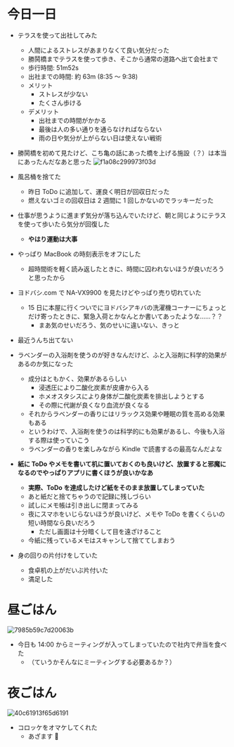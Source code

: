 # 今日一日
- テラスを使って出社してみた
    - 人間によるストレスがあまりなくて良い気分だった
    - 勝鬨橋までテラスを使って歩き、そこから通常の道路へ出て会社まで
    - 歩行時間: 51m52s
    - 出社までの時間: 約 63m (8:35 〜 9:38)
    - メリット
        - ストレスが少ない
        - たくさん歩ける
    - デメリット
        - 出社までの時間がかかる
        - 最後は人の多い通りを通らなければならない
        - 雨の日や気分が上がらない日は使えない戦術

- 勝鬨橋を初めて見たけど、こち亀の話にあった橋を上げる施設（？）は本当にあったんだなあと思った
![f1a08c299973f03d](https://noraworld.github.io/box-bulbasaur/2019/10/f1a08c299973f03d.jpg)

- 風呂桶を捨てた
    - 昨日 ToDo に追加して、運良く明日が回収日だった
    - 燃えないゴミの回収日は 2 週間に 1 回しかないのでラッキーだった

- 仕事が思うように進まず気分が落ち込んでいたけど、朝と同じようにテラスを使って歩いたら気分が回復した
    - **やはり運動は大事**

- やっぱり MacBook の時刻表示をオフにした
    - 超時間術を軽く読み返したときに、時間に囚われないほうが良いだろうと思ったから

- ヨドバシ.com で NA-VX9900 を見たけどやっぱり売り切れていた
    - 15 日に本屋に行くついでにヨドバシアキバの洗濯機コーナーにちょっとだけ寄ったときに、緊急入荷とかなんとか書いてあったような......？？
        - まあ気のせいだろう、気のせいに違いない、きっと

- 最近うんち出てない

- ラベンダーの入浴剤を使うのが好きなんだけど、ふと入浴剤に科学的効果があるのか気になった
    - 成分はともかく、効果があるらしい
        - 浸透圧により二酸化炭素が皮膚から入る
        - ホメオスタシスにより身体が二酸化炭素を排出しようとする
        - その際に代謝が良くなり血流が良くなる
    - それからラベンダーの香りにはリラックス効果や睡眠の質を高める効果もある
    - というわけで、入浴剤を使うのは科学的にも効果があるし、今後も入浴する際は使っていこう
    - ラベンダーの香りを楽しみながら Kindle で読書するの最高なんだよな

- **紙に ToDo やメモを書いて机に置いておくのも良いけど、放置すると邪魔になるのでやっぱりアプリに書くほうが良いかなあ**
    - **実際、ToDo を達成したけど紙をそのまま放置してしまっていた**
    - あと紙だと捨てちゃうので記録に残しづらい
    - 試しにメモ帳は引き出しに閉まってみる
    - 夜にスマホをいじらないほうが良いけど、メモや ToDo を書くくらいの短い時間なら良いだろう
        - ただし画面は十分暗くして目を遠ざけること
    - 今紙に残っているメモはスキャンして捨ててしまおう

- 身の回りの片付けをしていた
    - 食卓机の上がだいぶ片付いた
    - 満足した

# 昼ごはん
![7985b59c7d20063b](https://noraworld.github.io/box-bulbasaur/2019/10/7985b59c7d20063b.jpg)

- 今日も 14:00 からミーティングが入ってしまっていたので社内で弁当を食べた
    - （ていうかそんなにミーティングする必要あるか？）

# 夜ごはん
![40c61913f65d6191](https://noraworld.github.io/box-bulbasaur/2019/10/40c61913f65d6191.jpg)

- コロッケをオマケしてくれた
    - あざます 🙏
